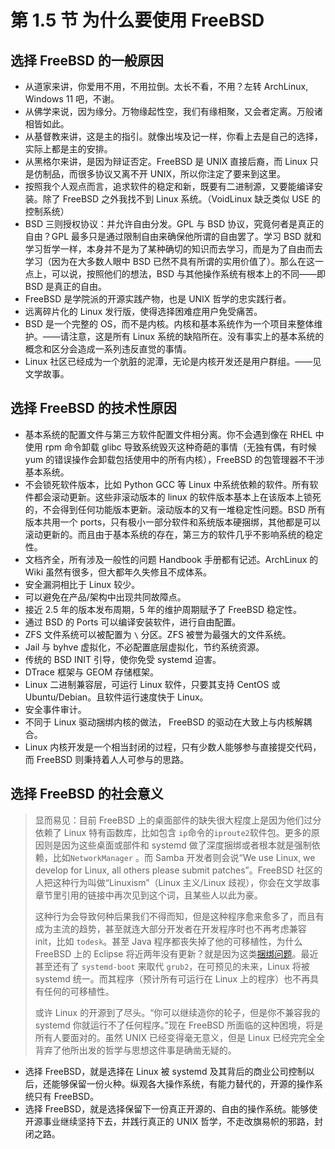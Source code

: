 # 第 1.5 节 为什么要使用 FreeBSD

## 选择 FreeBSD 的一般原因

- 从道家来讲，你爱用不用，不用拉倒。太长不看，不用？左转 ArchLinux, Windows 11 吧，不谢。
- 从佛学来说，因为缘分。万物缘起性空，我们有缘相聚，又会者定离。万般诸相皆如此。
- 从基督教来讲，这是主的指引。就像出埃及记一样，你看上去是自己的选择，实际上都是主的安排。
- 从黑格尔来讲，是因为辩证否定。FreeBSD 是 UNIX 直接后裔，而 Linux 只是仿制品，而很多协议又离不开 UNIX，所以你注定了要来到这里。
- 按照我个人观点而言，追求软件的稳定和新，既要有二进制源，又要能编译安装。除了 FreeBSD 之外我找不到 Linux 系统。（VoidLinux 缺乏类似 USE 的控制系统）
- BSD 三则授权协议：并允许自由分发。GPL 与 BSD 协议，究竟何者是真正的自由？GPL 最多只是通过限制自由来确保他所谓的自由罢了。学习 BSD 就和学习哲学一样，本身并不是为了某种确切的知识而去学习，而是为了自由而去学习（因为在大多数人眼中 BSD 已然不具有所谓的实用价值了）。那么在这一点上，可以说，按照他们的想法，BSD 与其他操作系统有根本上的不同——即 BSD 是真正的自由。
- FreeBSD 是学院派的开源实践产物，也是 UNIX 哲学的忠实践行者。
- 远离碎片化的 Linux 发行版，使得选择困难症用户免受痛苦。
- BSD 是一个完整的 OS，而不是内核。内核和基本系统作为一个项目来整体维护。——请注意，这是所有 Linux 系统的缺陷所在。没有事实上的基本系统的概念和区分会造成一系列违反直觉的事情。
- Linux 社区已经成为一个肮脏的泥潭，无论是内核开发还是用户群组。——见文学故事。

## 选择 FreeBSD 的技术性原因

- 基本系统的配置文件与第三方软件配置文件相分离。你不会遇到像在 RHEL 中使用 rpm 命令卸载 glibc 导致系统毁灭这种奇葩的事情（无独有偶，有时候 yum 的错误操作会卸载包括使用中的所有内核），FreeBSD 的包管理器不干涉基本系统。
- 不会锁死软件版本，比如 Python GCC 等 Linux 中系统依赖的软件。所有软件都会滚动更新。这些非滚动版本的 linux 的软件版本基本上在该版本上锁死的，不会得到任何功能版本更新。滚动版本的又有一堆稳定性问题。BSD 所有版本共用一个 ports，只有极小一部分软件和系统版本硬捆绑，其他都是可以滚动更新的。而且由于基本系统的存在，第三方的软件几乎不影响系统的稳定性。
- 文档齐全，所有涉及一般性的问题 Handbook 手册都有记述。ArchLinux 的 Wiki 虽然有很多，但大都年久失修且不成体系。
- 安全漏洞相比于 Linux 较少。
- 可以避免在产品/架构中出现共同故障点。
- 接近 2.5 年的版本发布周期，5 年的维护周期赋予了 FreeBSD 稳定性。
- 通过 BSD 的 Ports 可以编译安装软件，进行自由配置。
- ZFS 文件系统可以被配置为 `\` 分区。ZFS 被誉为最强大的文件系统。
- Jail 与 byhve 虚拟化，不必配置底层虚拟化，节约系统资源。
- 传统的 BSD INIT 引导，使你免受 systemd 迫害。
- DTrace 框架与 GEOM 存储框架。
- Linux 二进制兼容层，可运行 Linux 软件，只要其支持 CentOS 或 Ubuntu/Debian。且软件运行速度快于 Linux。
- 安全事件审计。
- 不同于 Linux 驱动捆绑内核的做法， FreeBSD 的驱动在大致上与内核解耦合。
- Linux 内核开发是一个相当封闭的过程，只有少数人能够参与直接提交代码，而 FreeBSD 则秉持着人人可参与的思路。

## 选择 FreeBSD 的社会意义

> 显而易见：目前 FreeBSD 上的桌面部件的缺失很大程度上是因为他们过分依赖了 Linux 特有函数库，比如包含 `ip`命令的`iproute2`软件包。更多的原因则是因为这些桌面或部件和 systemd 做了深度捆绑或者根本就是强制依赖，比如`NetworkManager` 。而 Samba 开发者则会说“We use Linux, we develop for Linux, all others please submit patches”。FreeBSD 社区的人把这种行为叫做“Linuxism”（Linux 主义/Linux 歧视），你会在文学故事章节里引用的链接中再次见到这个词，且某些人以此为豪。
>
> 这种行为会导致何种后果我们不得而知，但是这种程序愈来愈多了，而且有成为主流的趋势，甚至就连大部分开发者在开发程序时也不再考虑兼容 init，比如 `todesk`。甚至 Java 程序都丧失掉了他的可移植性，为什么 FreeBSD 上的 Eclipse 将近两年没有更新？就是因为这类[捆绑问题](https://git.eclipse.org/r/c/platform/eclipse.platform.swt/+/163641/)。最近甚至还有了 `systemd-boot` 来取代 `grub2`，在可预见的未来，Linux 将被 systemd 统一。而其程序（预计所有可运行在 Linux 上的程序）也不再具有任何的可移植性。
>
> 或许 Linux 的开源到了尽头。“你可以继续造你的轮子，但是你不兼容我的 systemd 你就运行不了任何程序。”现在 FreeBSD 所面临的这种困境，将是所有人要面对的。虽然 UNIX 已经变得毫无意义，但是 Linux 已经完完全全背弃了他所出发的哲学与思想这件事是确凿无疑的。

- 选择 FreeBSD，就是选择在 Linux 被 systemd 及其背后的商业公司控制以后，还能够保留一份火种。纵观各大操作系统，有能力替代的，开源的操作系统只有 FreeBSD。
- 选择 FreeBSD，就是选择保留下一份真正开源的、自由的操作系统。能够使开源事业继续坚持下去，并践行真正的 UNIX 哲学，不走改旗易帜的邪路，封闭之路。

